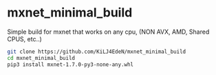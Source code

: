 # mxnet_minimal_build
Simple build for mxnet that works on any cpu, (NON AVX, AMD, Shared CPUS, etc..)

```bash
git clone https://github.com/KiLJ4EdeN/mxnet_minimal_build
cd mxnet_minimal_build
pip3 install mxnet-1.7.0-py3-none-any.whl
```
